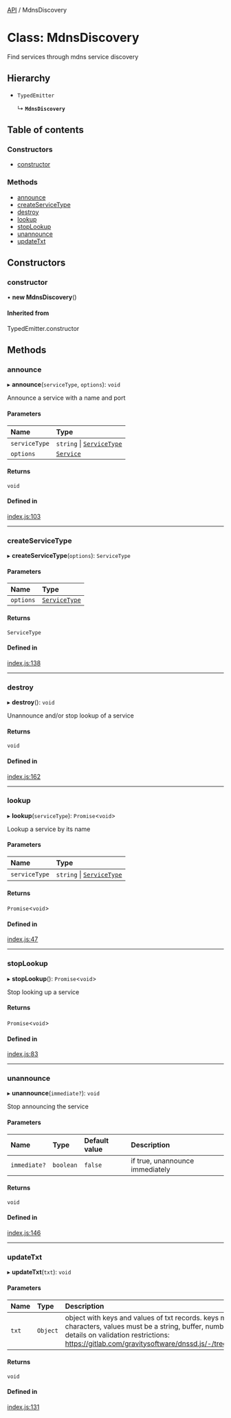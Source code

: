 [API](../README.md) / MdnsDiscovery

# Class: MdnsDiscovery

Find services through mdns service discovery

## Hierarchy

- `TypedEmitter`

  ↳ **`MdnsDiscovery`**

## Table of contents

### Constructors

- [constructor](MdnsDiscovery.md#constructor)

### Methods

- [announce](MdnsDiscovery.md#announce)
- [createServiceType](MdnsDiscovery.md#createservicetype)
- [destroy](MdnsDiscovery.md#destroy)
- [lookup](MdnsDiscovery.md#lookup)
- [stopLookup](MdnsDiscovery.md#stoplookup)
- [unannounce](MdnsDiscovery.md#unannounce)
- [updateTxt](MdnsDiscovery.md#updatetxt)

## Constructors

### constructor

• **new MdnsDiscovery**()

#### Inherited from

TypedEmitter.constructor

## Methods

### announce

▸ **announce**(`serviceType`, `options`): `void`

Announce a service with a name and port

#### Parameters

| Name          | Type                                                      |
| :------------ | :-------------------------------------------------------- |
| `serviceType` | `string` \| [`ServiceType`](../interfaces/ServiceType.md) |
| `options`     | [`Service`](../interfaces/Service.md)                     |

#### Returns

`void`

#### Defined in

[index.js:103](https://github.com/digidem/mdns-sd-discovery/blob/0b6321d/index.js#L103)

---

### createServiceType

▸ **createServiceType**(`options`): `ServiceType`

#### Parameters

| Name      | Type                                          |
| :-------- | :-------------------------------------------- |
| `options` | [`ServiceType`](../interfaces/ServiceType.md) |

#### Returns

`ServiceType`

#### Defined in

[index.js:138](https://github.com/digidem/mdns-sd-discovery/blob/0b6321d/index.js#L138)

---

### destroy

▸ **destroy**(): `void`

Unannounce and/or stop lookup of a service

#### Returns

`void`

#### Defined in

[index.js:162](https://github.com/digidem/mdns-sd-discovery/blob/0b6321d/index.js#L162)

---

### lookup

▸ **lookup**(`serviceType`): `Promise`<`void`\>

Lookup a service by its name

#### Parameters

| Name          | Type                                                      |
| :------------ | :-------------------------------------------------------- |
| `serviceType` | `string` \| [`ServiceType`](../interfaces/ServiceType.md) |

#### Returns

`Promise`<`void`\>

#### Defined in

[index.js:47](https://github.com/digidem/mdns-sd-discovery/blob/0b6321d/index.js#L47)

---

### stopLookup

▸ **stopLookup**(): `Promise`<`void`\>

Stop looking up a service

#### Returns

`Promise`<`void`\>

#### Defined in

[index.js:83](https://github.com/digidem/mdns-sd-discovery/blob/0b6321d/index.js#L83)

---

### unannounce

▸ **unannounce**(`immediate?`): `void`

Stop announcing the service

#### Parameters

| Name         | Type      | Default value | Description                     |
| :----------- | :-------- | :------------ | :------------------------------ |
| `immediate?` | `boolean` | `false`       | if true, unannounce immediately |

#### Returns

`void`

#### Defined in

[index.js:146](https://github.com/digidem/mdns-sd-discovery/blob/0b6321d/index.js#L146)

---

### updateTxt

▸ **updateTxt**(`txt`): `void`

#### Parameters

| Name  | Type     | Description                                                                                                                                                                                                                                          |
| :---- | :------- | :--------------------------------------------------------------------------------------------------------------------------------------------------------------------------------------------------------------------------------------------------- |
| `txt` | `Object` | object with keys and values of txt records. keys must be less than 9 characters, values must be a string, buffer, number, or boolean. More details on validation restrictions: https://gitlab.com/gravitysoftware/dnssd.js/-/tree/master#validations |

#### Returns

`void`

#### Defined in

[index.js:131](https://github.com/digidem/mdns-sd-discovery/blob/0b6321d/index.js#L131)

